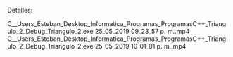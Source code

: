 Detalles:

C__Users_Esteban_Desktop_Informatica_Programas_ProgramasC++_Triangulo_2_Debug_Triangulo_2.exe 25_05_2019  09_23_57 p. m..mp4
C__Users_Esteban_Desktop_Informatica_Programas_ProgramasC++_Triangulo_2_Debug_Triangulo_2.exe 25_05_2019  10_01_01 p. m..mp4